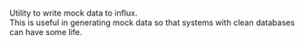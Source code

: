Utility to write mock data to influx.  
This is useful in generating mock data so that systems with clean databases can have some life. 
